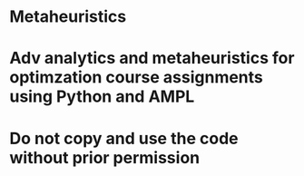 # Metaheuristics
# Adv analytics and metaheuristics for optimzation course assignments using Python and AMPL
# Do not copy and use the code without prior permission
